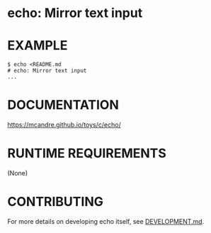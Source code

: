 # echo: Mirror text input

# EXAMPLE

```console
$ echo <README.md
# echo: Mirror text input
...
```

# DOCUMENTATION

https://mcandre.github.io/toys/c/echo/

# RUNTIME REQUIREMENTS

(None)

# CONTRIBUTING

For more details on developing echo itself, see [DEVELOPMENT.md](DEVELOPMENT.md).
